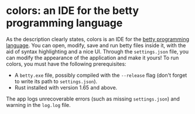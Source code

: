 # colors: an IDE for the betty programming language

As the description clearly states, colors is an IDE for the [betty programming language](https://github.com/lowfrank/betty). You can open, modify, save and run betty files inside it, with the aid of syntax highlighting and a nice UI. Through the `settings.json` file, you can modify the appearance of the application and make it yours!
To run colors, you must have the following prerequisites:
  - A `betty.exe` file, possibly compiled with the `--release` flag (don't forget to write its path to `settings.json`).
  - Rust installed with version 1.65 and above.

The app logs unrecoverable errors (such as missing `settings.json`) and warning in the `log.log` file.
